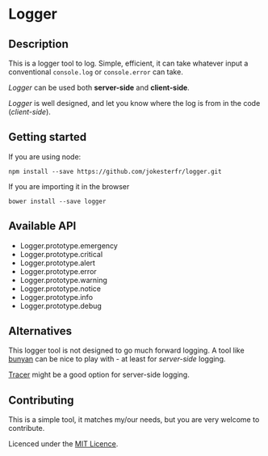 # Logger

## Description 

This is a logger tool to log. Simple, efficient, it can take whatever input a conventional `console.log` or `console.error` can take.

*Logger* can be used both __server-side__ and __client-side__.

*Logger* is well designed, and let you know where the log is from in the code (*client-side*).

## Getting started

If you are using node:

    npm install --save https://github.com/jokesterfr/logger.git

If you are importing it in the browser

    bower install --save logger

## Available API

* Logger.prototype.emergency
* Logger.prototype.critical
* Logger.prototype.alert
* Logger.prototype.error
* Logger.prototype.warning
* Logger.prototype.notice
* Logger.prototype.info
* Logger.prototype.debug

## Alternatives

This logger tool is not designed to go much forward logging. A tool like [bunyan](https://github.com/trentm/node-bunyan) can be nice to play with - at least for *server-side* logging.

[Tracer](https://github.com/baryon/tracer) might be a good option for server-side logging.

## Contributing

This is a simple tool, it matches my/our needs, but you are very welcome to contribute.

Licenced under the [MIT Licence](./LICENCE).